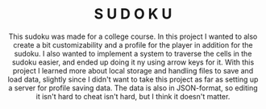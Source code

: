 <h1 align="center"> S U D O K U </h1>

<p align="center">This sudoku was made for a college course. In this project I wanted to also create a bit customizability and a profile for the player in addition for the sudoku. I also wanted to implement a system to traverse the cells in the sudoku easier, and ended up doing it ny using arrow keys for it. With this project I learned more about local storage and handling files to save and load data, slightly since I didn't want to take this project as far as setting up a server for profile saving data. The data is also in JSON-format, so editing it isn't hard to cheat isn't hard, but I think it doesn't matter.</p>